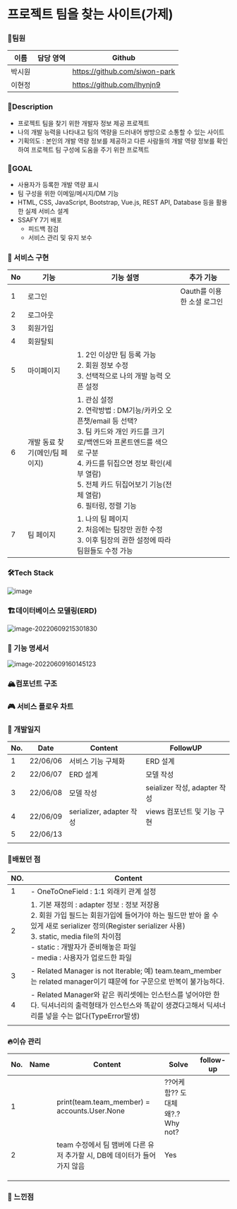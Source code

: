 # 프로젝트 팀을 찾는 사이트(가제)

### 🤝팀원

| 이름   | 담당 영역 | Github                        |
| ------ | --------- | ----------------------------- |
| 박시원 |           | https://github.com/siwon-park |
| 이현정 |           | https://github.com/lhynjn9    |



### 📝Description

- 프로젝트 팀을 찾기 위한 개발자 정보 제공 프로젝트
- 나의 개발 능력을 나타내고 팀의 역량을 드러내어 쌍방으로 소통할 수 있는 사이트
- 기획의도 : 본인의 개발 역량 정보를 제공하고 다른 사람들의 개발 역량 정보를 확인하여 프로젝트 팀 구성에 도움을 주기 위한 프로젝트



### 🥇GOAL

- 사용자가 등록한 개발 역량 표시
- 팀 구성을 위한 이메일/메시지/DM 기능
- HTML, CSS, JavaScript, Bootstrap, Vue.js, REST API, Database 등을 활용한 실제 서비스 설계
- SSAFY 7기 배포
  - 피드백 점검
  - 서비스 관리 및 유지 보수




### 🎨 서비스 구현

| No   | 기능                           | 기능 설명                                                    | 추가 기능                  |
| ---- | ------------------------------ | ------------------------------------------------------------ | -------------------------- |
| 1    | 로그인                         |                                                              | Oauth를 이용한 소셜 로그인 |
| 2    | 로그아웃                       |                                                              |                            |
| 3    | 회원가입                       |                                                              |                            |
| 4    | 회원탈퇴                       |                                                              |                            |
| 5    | 마이페이지                     | 1. 2인 이상만 팀 등록 가능<br />2. 회원 정보 수정<br />3. 선택적으로 나의 개발 능력 오픈 설정<br /> |                            |
| 6    | 개발 동료 찾기(메인/팀 페이지) | 1. 관심 설정<br />2. 연락방법 : DM기능/카카오 오픈챗/email 등 선택?<br />3. 팀 카드와 개인 카드를 크기로/백엔드와 프론트엔드를 색으로 구분<br />4. 카드를 뒤집으면 정보 확인(세부 열람)<br />5. 전체 카드 뒤집어보기 기능(전체 열람)<br />6. 필터링, 정렬 기능 |                            |
| 7    | 팀 페이지                      | 1. 나의 팀 페이지<br />2. 처음에는 팀장만 권한 수정<br />3. 이후 팀장의 권한 설정에 따라 팀원들도 수정 가능 |                            |



### 🛠Tech Stack

![image](https://user-images.githubusercontent.com/93081720/170559780-a977ed18-e589-4ffd-bb49-2f24d92cdeac.png)



### 🏗데이터베이스 모델링(ERD)

![image-20220609215301830](https://user-images.githubusercontent.com/97647987/174428289-757c5b86-5a74-4b5b-90b8-c9d70002f214.png)



### 🐾 기능 명세서

![image-20220609160145123](https://user-images.githubusercontent.com/97647987/174428293-c553b6fb-0b20-48a2-ad4c-d7764c354456.png)



### 🏔컴포넌트 구조



### 🎮 서비스 플로우 차트



### 📜 개발일지

| No.  | Date     | Content                  | FollowUP                     |
| ---- | -------- | ------------------------ | ---------------------------- |
| 1    | 22/06/06 | 서비스 기능 구체화       | ERD 설계                     |
| 2    | 22/06/07 | ERD 설계                 | 모델 작성                    |
| 3    | 22/06/08 | 모델 작성                | seializer 작성, adapter 작성 |
| 4    | 22/06/09 | serializer, adapter 작성 | views 컴포넌트 및 기능 구현  |
| 5    | 22/06/13 |                          |                              |
|      |          |                          |                              |



### 💎배웠던 점

| NO.  | Content                                                      |
| ---- | ------------------------------------------------------------ |
| 1    | - OneToOneField : 1:1 외래키 관계 설정                       |
| 2    | 1. 기본 재정의 : adapter 정보 : 정보 저장용<br />2. 회원 가입 필드는 회원가입에 들어가야 하는 필드만 받아 올 수 있게 새로 serializer 정의(Register serializer 사용)<br />3. static, media file의 차이점<br />- static : 개발자가 준비해놓은 파일<br />- media : 사용자가 업로드한 파일 |
| 3    | - Related Manager is not Iterable; 예) team.team_member는 related manager이기 떄문에 for 구문으로 반복이 불가능하다. |
| 4    | - Related Manager와 같은 쿼리셋에는 인스턴스를 넣어야만 한다. 딕셔너리의 출력형태가 인스턴스와 똑같이 생겼다고해서 딕셔너리를 넣을 수는 없다(TypeError발생) |
|      |                                                              |



### 🔥이슈 관리

| No.  | Name | Content                                                      | Solve                            | follow-up |
| ---- | ---- | ------------------------------------------------------------ | -------------------------------- | --------- |
| 1    |      | print(team.team_member) = accounts.User.None                 | ??어케함?? 도대체 왜?.? Why not? |           |
| 2    |      | team 수정에서 팀 맴버에 다른 유저 추가할 시, DB에 데이터가 들어가지 않음 | Yes                              |           |
|      |      |                                                              |                                  |           |
|      |      |                                                              |                                  |           |
|      |      |                                                              |                                  |           |



### 🤔 느낀점

